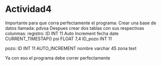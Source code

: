 # Actividad4
Importante para que corra perfectamente el programa:
Crear una base de datos llamada: pdvsa
Despues crear dos tablas con sus respectivas colunmas:
registro: 
ID INT 11 Auto Increment
fecha date CURRENT_TIMESTAP()
psi FLOAT 7,4
ID_pozo INT 11

pozo:
ID INT 11 AUTO_INCREMENT
nombre varchar 45
zona text

Ya con eso el programa debe correr perfectamente
